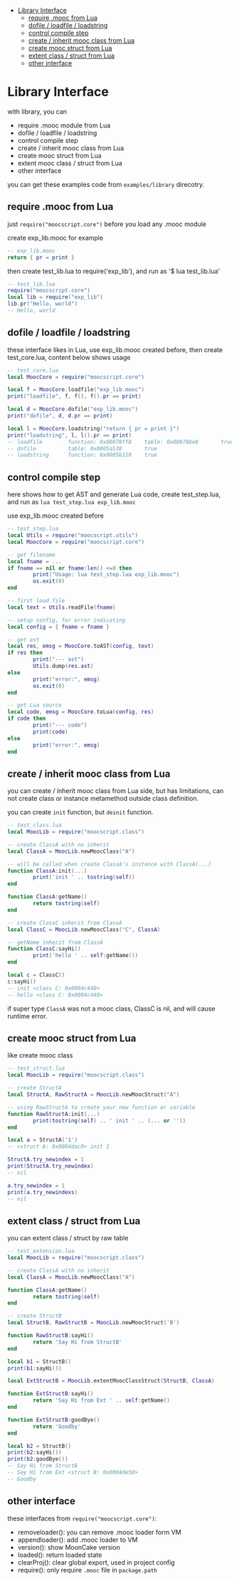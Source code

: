 
- [Library Interface](#library-interface)
  - [require .mooc from Lua](#require-mooc-from-lua)
  - [dofile / loadfile / loadstring](#dofile--loadfile--loadstring)
  - [control compile step](#control-compile-step)
  - [create / inherit mooc class from Lua](#create--inherit-mooc-class-from-lua)
  - [create mooc struct from Lua](#create-mooc-struct-from-lua)
  - [extent class / struct from Lua](#extent-class--struct-from-lua)
  - [other interface](#other-interface)

# Library Interface

with library, you can

- require .mooc module from Lua
- dofile / loadfile / loadstring
- control compile step
- create / inherit mooc class from Lua
- create mooc struct from Lua
- extent mooc class / struct from Lua
- other interface

you can get these examples code from `examples/library` direcotry.

## require .mooc from Lua

just `require("moocscript.core")` before you load any .mooc module

create exp_lib.mooc for example

```lua
-- exp_lib.mooc
return { pr = print }
```

then create test_lib.lua to require('exp_lib'), and run as '$ lua test_lib.lua'

```lua
-- test_lib.lua
require("moocscript.core")
local lib = require("exp_lib")
lib.pr("Hello, world")
-- Hello, world
```

## dofile / loadfile / loadstring

these interface likes in Lua, use exp_lib.mooc created before, then create test_core.lua, content below shows usage

```lua
-- test_core.lua
local MoocCore = require("moocscript.core")

local f = MoocCore.loadfile("exp_lib.mooc")
print("loadfile", f, f(), f().pr == print)

local d = MoocCore.dofile("exp_lib.mooc")
print("dofile", d, d.pr == print)

local l = MoocCore.loadstring("return { pr = print }")
print("loadstring", l, l().pr == print)
-- loadfile        function: 0x00078ff8    table: 0x00078be8       true
-- dofile          table: 0x0005a538       true
-- loadstring      function: 0x0005b110    true
```

## control compile step

here shows how to get AST and generate Lua code, create test_step.lua, and run as `lua test_step.lua exp_lib.mooc`

use exp_lib.mooc created before

```lua
-- test_step.lua
local Utils = require("moocscript.utils")
local MoocCore = require("moocscript.core")

-- get filename
local fname = ...
if fname == nil or fname:len() <=0 then
        print("Usage: lua test_step.lua exp_lib.mooc")
        os.exit(0)
end

-- first load file
local text = Utils.readFile(fname)

-- setup config, for error indicating
local config = { fname = fname }

-- get ast
local res, emsg = MoocCore.toAST(config, text)
if res then
        print("--- ast")
        Utils.dump(res.ast)
else
        print("error:", emsg)
        os.exit(0)
end

-- get Lua source
local code, emsg = MoocCore.toLua(config, res)
if code then
        print("--- code")
        print(code)
else
        print("error:", emsg)
end
```

## create / inherit mooc class from Lua

you can create / inherit mooc class from Lua side, but has limitations,
can not create class or instance metamethod outside class definition.

you can create `init` function, but `deinit` function.

```lua
-- test_class.lua
local MoocLib = require("moocscript.class")

-- create ClassA with no inherit
local ClassA = MoocLib.newMoocClass("A")

-- will be called when create ClassA's instance with ClassA(...)
function ClassA:init(...)
        print('init ' .. tostring(self))
end

function ClassA:getName()
        return tostring(self)
end

-- create ClassC inherit from ClassA
local ClassC = MoocLib.newMoocClass("C", ClassA)

-- getName inherit from ClassA
function ClassC:sayHi()
        print('hello ' .. self:getName())
end

local c = ClassC()
c:sayHi()
-- init <class C: 0x0004c440>
-- hello <class C: 0x0004c440>
```

if super type `ClassA` was not a mooc class, ClassC is nil, and will cause runtime error.

## create mooc struct from Lua

like create mooc class

```lua
-- test_struct.lua
local MoocLib = require("moocscript.class")

-- create StructA
local StructA, RawStructA = MoocLib.newMoocStruct("A")

-- using RawStructA to create your new function or variable
function RawStructA:init(...)
        print(tostring(self) .. ' init ' .. (... or ''))
end

local a = StructA('1')
-- <struct A: 0x0004dac0> init 1

StructA.try_newindex = 1
print(StructA.try_newindex)
-- nil

a.try_newindex = 1
print(a.try_newindexs)
-- nil
```

## extent class / struct from Lua

you can extent class / struct by raw table

```lua
-- test_extension.lua
local MoocLib = require("moocscript.class")

-- create ClassA with no inherit
local ClassA = MoocLib.newMoocClass("A")

function ClassA:getName()
        return tostring(self)
end

-- create StructB
local StructB, RawStructB = MoocLib.newMoocStruct('B')

function RawStructB:sayHi()
        return 'Say Hi from StructB'
end

local b1 = StructB()
print(b1:sayHi())

local ExtStructB = MoocLib.extentMoocClassStruct(StructB, ClassA)

function ExtStructB:sayHi()
        return 'Say Hi from Ext ' .. self:getName()
end

function ExtStructB:goodBye()
        return 'Goodby'
end

local b2 = StructB()
print(b2:sayHi())
print(b2:goodBye())
-- Say Hi from StructB
-- Say Hi from Ext <struct B: 0x0004de50>
-- Goodby
```

## other interface

these interfaces from `require("moocscript.core")`:

- removeloader(): you can remove .mooc loader form VM
- appendloader(): add .mooc loader to VM
- version(): show MoonCake version
- loaded(): return loaded state
- clearProj(): clear global export, used in project config
- require(): only require `.mooc` file in `package.path`